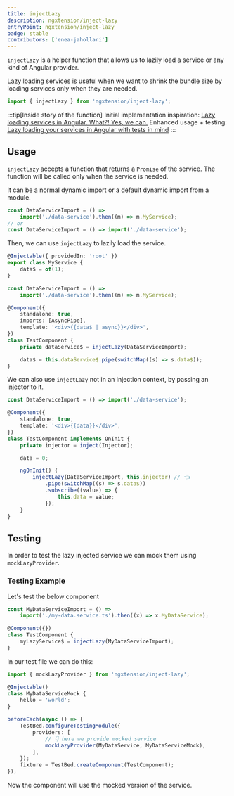 ```yaml
---
title: injectLazy
description: ngxtension/inject-lazy
entryPoint: ngxtension/inject-lazy
badge: stable
contributors: ['enea-jahollari']
---
```


`injectLazy` is a helper function that allows us to lazily load a service or any kind of Angular provider.

Lazy loading services is useful when we want to shrink the bundle size by loading services only when they are needed.

```ts
import { injectLazy } from 'ngxtension/inject-lazy';
```

:::tip[Inside story of the function]
Initial implementation inspiration: [Lazy loading services in Angular. What?! Yes, we can.](https://itnext.io/lazy-loading-services-in-angular-what-yes-we-can-cfbaf586d54e)
Enhanced usage + testing: [Lazy loading your services in Angular with tests in mind](https://riegler.fr/blog/2023-09-30-lazy-loading-mockable)
:::

## Usage

`injectLazy` accepts a function that returns a `Promise` of the service. The function will be called only when the service is needed.

It can be a normal dynamic import or a default dynamic import from a module.

```ts
const DataServiceImport = () =>
	import('./data-service').then((m) => m.MyService);
// or
const DataServiceImport = () => import('./data-service');
```

Then, we can use `injectLazy` to lazily load the service.

```ts data.service.ts
@Injectable({ providedIn: 'root' })
export class MyService {
	data$ = of(1);
}
```

```ts test.component.ts
const DataServiceImport = () =>
	import('./data-service').then((m) => m.MyService);

@Component({
	standalone: true,
	imports: [AsyncPipe],
	template: '<div>{{data$ | async}}</div>',
})
class TestComponent {
	private dataService$ = injectLazy(DataServiceImport);

	data$ = this.dataService$.pipe(switchMap((s) => s.data$));
}
```

We can also use `injectLazy` not in an injection context, by passing an injector to it.

```ts test.component.ts
const DataServiceImport = () => import('./data-service');

@Component({
	standalone: true,
	template: '<div>{{data}}</div>',
})
class TestComponent implements OnInit {
	private injector = inject(Injector);

	data = 0;

	ngOnInit() {
		injectLazy(DataServiceImport, this.injector) // 👈
			.pipe(switchMap((s) => s.data$))
			.subscribe((value) => {
				this.data = value;
			});
	}
}
```

## Testing

In order to test the lazy injected service we can mock them using `mockLazyProvider`.

### Testing Example

Let's test the below component

```ts
const MyDataServiceImport = () =>
	import('./my-data.service.ts').then((x) => x.MyDataService);

@Component({})
class TestComponent {
	myLazyService$ = injectLazy(MyDataServiceImport);
}
```

In our test file we can do this:

```ts
import { mockLazyProvider } from 'ngxtension/inject-lazy';

@Injectable()
class MyDataServiceMock {
	hello = 'world';
}

beforeEach(async () => {
	TestBed.configureTestingModule({
		providers: [
			// 👇 here we provide mocked service
			mockLazyProvider(MyDataService, MyDataServiceMock),
		],
	});
	fixture = TestBed.createComponent(TestComponent);
});
```

Now the component will use the mocked version of the service.
